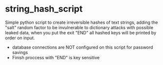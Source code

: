 # string_hash_script
Simple python script to create irreversible hashes of text strings, adding the "salt" random 
factor to be invulnerable to dictionary attacks with possible leaked data, when you put the exit "END" all hashed keys will be printed by order on input.
* database connections are NOT configured on this script for password savings
* Finish proccess with "END" is key sensitive

